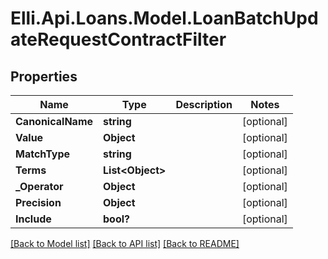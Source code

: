 # Elli.Api.Loans.Model.LoanBatchUpdateRequestContractFilter
## Properties

Name | Type | Description | Notes
------------ | ------------- | ------------- | -------------
**CanonicalName** | **string** |  | [optional] 
**Value** | **Object** |  | [optional] 
**MatchType** | **string** |  | [optional] 
**Terms** | **List&lt;Object&gt;** |  | [optional] 
**_Operator** | **Object** |  | [optional] 
**Precision** | **Object** |  | [optional] 
**Include** | **bool?** |  | [optional] 

[[Back to Model list]](../README.md#documentation-for-models) [[Back to API list]](../README.md#documentation-for-api-endpoints) [[Back to README]](../README.md)


